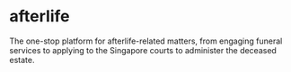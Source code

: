 # afterlife

The one-stop platform for afterlife-related matters, from engaging funeral services to applying to the Singapore courts to administer the deceased estate.
